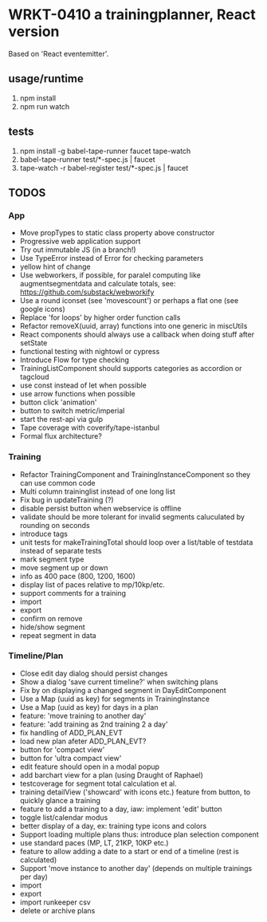 
# WRKT-0410 a trainingplanner, React version

Based on 'React eventemitter'.

## usage/runtime
 1. npm install
 2. npm run watch

## tests
 1. npm install -g babel-tape-runner faucet tape-watch
 2. babel-tape-runner test/*-spec.js | faucet
 3. tape-watch -r babel-register test/*-spec.js | faucet

## TODOS

### App
- Move propTypes to static class property above constructor
- Progressive web application support
- Try out immutable JS (in a branch!)
- Use TypeError instead of Error for checking parameters
- yellow hint of change
- Use webworkers, if possible, for paralel computing like augmentsegmentdata and calculate totals, see: https://github.com/substack/webworkify
- Use a round iconset (see 'movescount') or perhaps a flat one (see google icons)
- Replace 'for loops' by higher order function calls
- Refactor removeX(uuid, array) functions into one generic in miscUtils
- React components should always use a callback when doing stuff after setState
- functional testing with nightowl or cypress
- Introduce Flow for type checking
- TrainingListComponent should supports categories as accordion or tagcloud
- use const instead of let when possible
- use arrow functions when possible
- button click 'animation'
- button to switch metric/imperial
- start the rest-api via gulp
- Tape coverage with coverify/tape-istanbul
- Formal flux architecture?

### Training
- Refactor TrainingComponent and TrainingInstanceComponent so they can use common code
- Multi column traininglist instead of one long list
- Fix bug in updateTraining (?)
- disable persist button when webservice is offline
- validate should be more tolerant for invalid segments caluculated by rounding on seconds
- introduce tags
- unit tests for makeTrainingTotal should loop over a list/table of testdata instead of separate tests
- mark segment type
- move segment up or down
- info as 400 pace (800, 1200, 1600)
- display list of paces relative to mp/10kp/etc.
- support comments for a training
- import
- export
- confirm on remove
- hide/show segment
- repeat segment in data

### Timeline/Plan
- Close edit day dialog should persist changes
- Show a dialog 'save current timeline?' when switching plans
- Fix by on displaying a changed segment in DayEditComponent
- Use a Map (uuid as key) for segments in TrainingInstance
- Use a Map (uuid as key) for days in a plan
- feature: 'move training to another day'
- feature: 'add training as 2nd training 2 a day'
- fix handling of ADD_PLAN_EVT
- load new plan afeter ADD_PLAN_EVT?
- button for 'compact view'
- button for 'ultra compact view'
- edit feature should open in a modal popup
- add barchart view for a plan (using Draught of Raphael)
- testcoverage for segment total calculation et al.
- training detailView ('showcard' with icons etc.) feature from button, to quickly glance a training
- feature to add a training to a day, iaw: implement 'edit' button
- toggle list/calendar modus
- better display of a day, ex: training type icons and colors
- Support loading multiple plans thus: introduce plan selection component
- use standard paces (MP, LT, 21KP, 10KP etc.)
- feature to allow adding a date to a start or end of a timeline (rest is calculated)
- Support 'move instance to another day' (depends on multiple trainings per day)
- import
- export
- import runkeeper csv
- delete or archive plans
